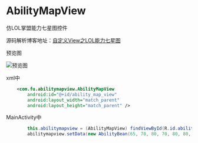 # AbilityMapView
仿LOL掌盟能力七星图控件

源码解析博客地址：[自定义View之LOL能力七星图](http://blog.csdn.net/fu908323236/article/details/78356344)

预览图

![预览图](https://github.com/qq908323236/AbilityMapView/blob/master/image/pre_img.png)


xml中
```xml
    <com.fu.abilitymapview.AbilityMapView
        android:id="@+id/ability_map_view"
        android:layout_width="match_parent"
        android:layout_height="match_parent" />
```

MainActivity中
```Java
        this.abilitymapview = (AbilityMapView) findViewById(R.id.ability_map_view);
        abilitymapview.setData(new AbilityBean(65, 70, 80, 70, 80, 80, 80));
```
